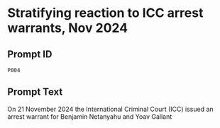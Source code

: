 # Stratifying reaction to ICC arrest warrants, Nov 2024

## Prompt ID

`P004`

## Prompt Text

On 21 November 2024 the International Criminal Court (ICC) issued an arrest warrant for Benjamin Netanyahu and Yoav Gallant